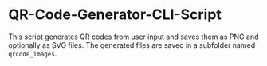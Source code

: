 # QR-Code-Generator-CLI-Script
This script generates QR codes from user input and saves them as PNG and optionally as SVG files. The generated files are saved in a subfolder named `qrcode_images`.
